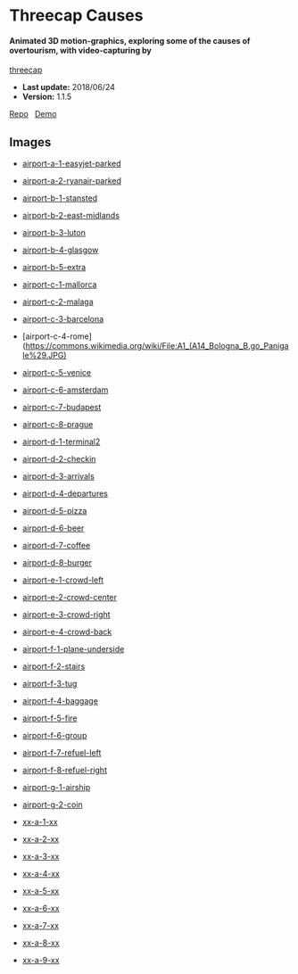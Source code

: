 # Threecap Causes

#### Animated 3D motion-graphics, exploring some of the causes of overtourism, with video-capturing by
[threecap](https://github.com/jbaicoianu/threecap)

+ __Last update:__  2018/06/24
+ __Version:__      1.1.5

[Repo](https://github.com/richplastow/threecap-causes) &nbsp;
[Demo](http://richplastow.com/threecap-causes/)  


## Images

- [airport-a-1-easyjet-parked](https://commons.wikimedia.org/wiki/File:Easyjet_Aircraft.jpg)
- [airport-a-2-ryanair-parked](https://commons.wikimedia.org/wiki/File:737_Ryanair_EI-EBS_01.jpg)
- [airport-b-1-stansted](
    https://commons.wikimedia.org/wiki/File:Roadsign_on_A12_Martlesham_bypass_-_geograph.org.uk_-_1020364.jpg)
- [airport-b-2-east-midlands](https://commons.wikimedia.org/wiki/File:2014_A1_road_sign_Maltby.jpg)
- [airport-b-3-luton](https://commons.wikimedia.org/wiki/File:A148_Road_sign.JPG)
- [airport-b-4-glasgow](https://commons.wikimedia.org/wiki/File:Edinburgh_A1_start01_2004-10-23.jpg)
- [airport-b-5-extra](
    https://commons.wikimedia.org/wiki/File:Poole_,_Road_Sign_on_Canford_Way_-_geograph.org.uk_-_1749676.jpg)
- [airport-c-1-mallorca](https://commons.wikimedia.org/wiki/File:A-66._Cartel_informativo_autov%C3%ADa.jpg)
- [airport-c-2-malaga](https://commons.wikimedia.org/wiki/File:M-40-Madrid-km-46.jpg)
- [airport-c-3-barcelona](https://commons.wikimedia.org/wiki/File:M-30_M-610_Spain.png)
- [airport-c-4-rome](https://commons.wikimedia.org/wiki/File:A1_(A14_Bologna_B.go_Panigale%29.JPG)
- [airport-c-5-venice](
    https://de.wikipedia.org/wiki/Datei:Tangenziale_di_Mestre_in_direzione_est_dopo_la_barriera_Venezia_Mestre.jpg)
- [airport-c-6-amsterdam](https://commons.wikimedia.org/wiki/File:6674_Herveld,_Netherlands_-_panoramio.jpg)
- [airport-c-7-budapest](https://commons.wikimedia.org/wiki/File:M1_M7_Budapest.JPG)
- [airport-c-8-prague](
    https://commons.wikimedia.org/wiki/File:M%C3%9AK_Lahovice,_od_Lahovic,_odbo%C4%8Dka_na_Lochkov.jpg)
- [airport-d-1-terminal2](
    https://commons.wikimedia.org/wiki/File:HK_Skyplaza_International_Airport_Terminal_2_sign.JPG)
- [airport-d-2-checkin](
    https://www.publicdomainpictures.net/en/view-image.php?image=7156&picture=check-in-sign)
- [airport-d-3-arrivals](https://www.flickr.com/photos/bluealpha/28956889)
- [airport-d-4-departures](
    https://commons.wikimedia.org/wiki/File:Helsinki-Vantaa_departures_board_2010-04-18.jpg)
- [airport-d-5-pizza](https://commons.wikimedia.org/wiki/File:PizzaHutOslo.JPG)
- [airport-d-6-beer](
    https://commons.wikimedia.org/wiki/File:SZ_%E6%B7%B1%E5%9C%B3_Shenzhen_%E5%8D%97%E5%B1%B1_Nanshan_%E5%8D%97%E6%B5%B7%E5%A4%A7%E9%81%93_Nanhai_Blvd_%E4%BE%86%E7%A6%8F%E5%A3%AB%E5%BB%A3%E5%A0%B4_Capitaland_Raffles_City_Mall_October_2017_IX1_restaurant_Blue_Frog_Bar_n_Grill.jpg)
- [airport-d-7-coffee](https://commons.wikimedia.org/wiki/File:StarbucksHangzhouInternationalAirport.jpg)
- [airport-d-8-burger](
    https://commons.wikimedia.org/wiki/File:2015-07-10_21_14_08_McDonald%27s_restaurant_within_the_Dallas-Fort_Worth_International_Airport,_Texas.jpg)
- [airport-e-1-crowd-left](@TODO)
- [airport-e-2-crowd-center](@TODO)
- [airport-e-3-crowd-right](@TODO)
- [airport-e-4-crowd-back](@TODO)
- [airport-f-1-plane-underside](https://commons.wikimedia.org/wiki/File:Cyprus_airways_a330-200_5b-dbs_arp.jpg)
- [airport-f-2-stairs](https://commons.wikimedia.org/wiki/File:Stairs_on_aircraft.JPG)
- [airport-f-3-tug](https://pxhere.com/en/photo/484773)
- [airport-f-4-baggage](https://pxhere.com/en/photo/799848)
- [airport-f-5-fire](
    https://commons.wikimedia.org/wiki/File:Altenburg-Nobitz_Airport_Rosenbauer_Panther.jpg)
- [airport-f-6-group](https://commons.wikimedia.org/wiki/File:Airport_mobile_stairs_and_vehicles_1.png)
- [airport-f-7-refuel-left](
    https://commons.wikimedia.org/wiki/File:TAM_Airbus_A320_being_refuelled_at_Foz_do_Igua%C3%A7u_International_Airport.jpg)
- [airport-f-8-refuel-right](
    https://commons.wikimedia.org/wiki/File:Airbus_A321-231_-_British_Airways_-_G-EUXH_-_EHAM_%285%29.jpg)
- [airport-g-1-airship](https://en.wikipedia.org/wiki/File:Airship_at_Floyd_Bennett.jpg)
- [airport-g-2-coin](https://www.flickr.com/photos/markmorgantrinidad/5163177552)

- [xx-a-1-xx]()
- [xx-a-2-xx]()
- [xx-a-3-xx]()
- [xx-a-4-xx]()
- [xx-a-5-xx]()
- [xx-a-6-xx]()
- [xx-a-7-xx]()
- [xx-a-8-xx]()
- [xx-a-9-xx]()
